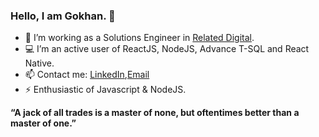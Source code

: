 ### Hello, I am Gokhan. 👋
- 🔭 I’m working as a Solutions Engineer in [Related Digital](https://www.relateddigital.com/).
- 💻 I’m an active user of ReactJS, NodeJS, Advance T-SQL and React Native.
- 📫 Contact me: [LinkedIn](https://www.linkedin.com/in/gokhan-sisman/),[Email](mailto:gokhansisman97@gmail.com)
- ⚡ Enthusiastic of Javascript & NodeJS.

**“A jack of all trades is a master of none, but oftentimes better than a master of one.”**
<!--
**gokhansisman/gokhansisman** is a ✨ _special_ ✨ repository because its `README.md` (this file) appears on your GitHub profile.

Here are some ideas to get you started:

- 🔭 I’m currently working on ...
- 🌱 I’m currently learning ...
- 👯 I’m looking to collaborate on ...
- 🤔 I’m looking for help with ...
- 💬 Ask me about ...
- 📫 How to reach me: ...
- 😄 Pronouns: ...
- ⚡ Fun fact: ...
-->
